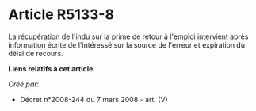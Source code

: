 # Article R5133-8

La récupération de l'indu sur la prime de retour à l'emploi intervient après information écrite de l'intéressé sur la source
de l'erreur et expiration du délai de recours.

**Liens relatifs à cet article**

_Créé par_:

  - Décret n°2008-244 du 7 mars 2008 - art. (V)
